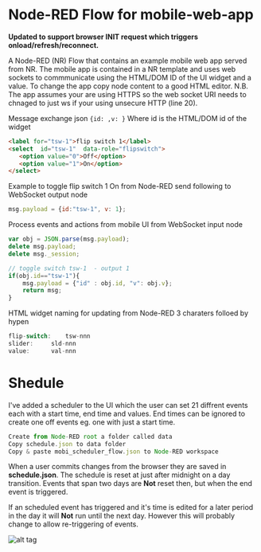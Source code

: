 Node-RED Flow for mobile-web-app
=================================

**Updated to support browser INIT request which triggers onload/refresh/reconnect.**

A Node-RED (NR) Flow that contains an example mobile web app served from NR.  The mobile app is contained in a NR template and uses web sockets to commmunicate using the HTML/DOM ID of the UI widget and a value. To change the app copy node content to a good HTML editor. N.B. The app assumes your are using HTTPS so the web socket URI needs to chnaged to just ws if your using unsecure HTTP (line 20).

Message exchange json `{id: ,v: }`
Where id is the HTML/DOM id of the widget 
```HTML
<label for="tsw-1">flip switch 1</label>
<select  id="tsw-1"  data-role="flipswitch">
   <option value="0">Off</option>
   <option value="1">On</option>
</select>
```
Example to toggle flip switch 1 On from Node-RED send following to WebSocket output node
```javascript
msg.payload = {id:"tsw-1", v: 1};
``` 

Process events and actions from mobile UI from WebSocket input node
```javascript 
var obj = JSON.parse(msg.payload);
delete msg.payload;
delete msg._session;

// toggle switch tsw-1	- output 1 
if(obj.id=="tsw-1"){
	msg.payload = {"id" : obj.id, "v": obj.v};	
	return msg;
}
```

HTML widget naming for updating from Node-RED 3 charaters folloed by hypen 
```javascript
flip-switch: 	tsw-nnn
slider: 	sld-nnn
value:		val-nnn
```
Shedule 			
=================================
I've added a scheduler to the UI which the user can set 21 diffrent events each with a start time, end time and values.
End times can be ignored to create one off events eg. one with just a start time.

```javascript
Create from Node-RED root a folder called data
Copy schedule.json to data folder
Copy & paste mobi_scheduler_flow.json to Node-RED workspace
```
When a user commits changes from the browser they are saved in **schedule.json**. 
The schedule is reset at just after midnight on a day transition. Events that span two days are **Not** reset then, but when the end event is triggered.

If an scheduled event has triggered and it's time is edited for a later period in the day it will **Not** run until the next day. However this will probably change to allow re-triggering of events.


![alt tag](http://industrialinternet.co.uk/wp-content/uploads/2013/03/schedule2-145x300.png)
